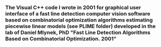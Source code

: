 ### The Visual C++ code I wrote in 2001 for graphical user interface of a fast line detection computer vision software based on combinatorial optimization algorithms estimating piecewise linear models (see PLIME folder) developed in the lab of Daniel Mlynek, PhD "Fast Line Detection Algorithms Based on Combinatorial Optimization. 2001" 
